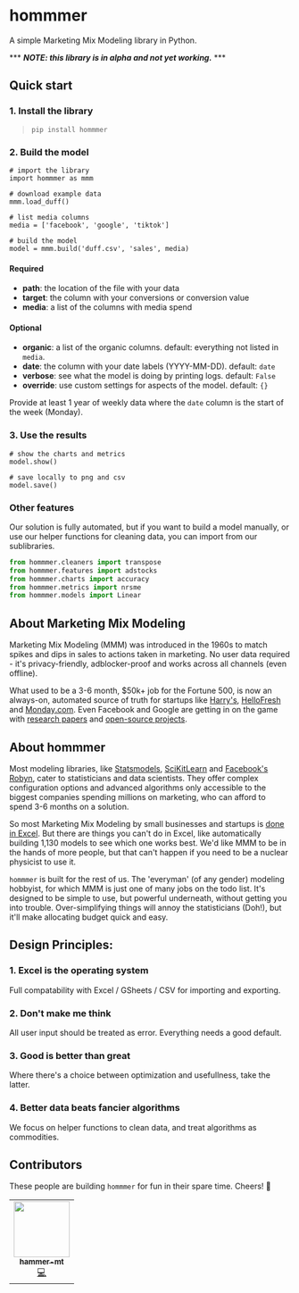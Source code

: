 # hommmer

A simple Marketing Mix Modeling library in Python.

\*\*\* **_NOTE: this library is in alpha and not yet working._** \*\*\*

## Quick start

### 1. Install the library

> `pip install hommmer`

### 2. Build the model

```
# import the library
import hommmer as mmm

# download example data
mmm.load_duff()

# list media columns
media = ['facebook', 'google', 'tiktok']

# build the model
model = mmm.build('duff.csv', 'sales', media)
```

#### Required

- **path**: the location of the file with your data
- **target**: the column with your conversions or conversion value
- **media**: a list of the columns with media spend

#### Optional

- **organic**: a list of the organic columns. default: everything not listed in `media`.
- **date**: the column with your date labels (YYYY-MM-DD). default: `date`
- **verbose**: see what the model is doing by printing logs. default: `False`
- **override**: use custom settings for aspects of the model. default: `{}`

Provide at least 1 year of weekly data where the `date` column is the start of the week (Monday).

### 3. Use the results

```
# show the charts and metrics
model.show()

# save locally to png and csv
model.save()
```

### Other features

Our solution is fully automated, but if you want to build a model manually, or use our helper functions for cleaning data, you can import from our sublibraries.

```python
from hommmer.cleaners import transpose
from hommmer.features import adstocks
from hommmer.charts import accuracy
from hommmer.metrics import nrsme
from hommmer.models import Linear
```

## About Marketing Mix Modeling

Marketing Mix Modeling (MMM) was introduced in the 1960s to match spikes and dips in sales to actions taken in marketing. No user data required - it's privacy-friendly, adblocker-proof and works across all channels (even offline).

What used to be a 3-6 month, $50k+ job for the Fortune 500, is now an always-on, automated source of truth for startups like [Harry's](https://ladder.io/blog/attribution-technique), [HelloFresh](https://engineering.hellofresh.com/bayesian-media-mix-modeling-using-pymc3-for-fun-and-profit-2bd4667504e6) and [Monday․com](https://www.youtube.com/watch?v=p-YbHMCUycw). Even Facebook and Google are getting in on the game with [research papers](https://static.googleusercontent.com/media/research.google.com/en//pubs/archive/46001.pdf) and [open-source projects](https://facebookexperimental.github.io/Robyn/).

## About hommmer

Most modeling libraries, like [Statsmodels](https://www.statsmodels.org/stable/index.html), [SciKitLearn](https://scikit-learn.org/stable/) and [Facebook's Robyn](https://facebookexperimental.github.io/Robyn/), cater to statisticians and data scientists. They offer complex configuration options and advanced algorithms only accessible to the biggest companies spending millions on marketing, who can afford to spend 3-6 months on a solution.

So most Marketing Mix Modeling by small businesses and startups is [done in Excel](https://www.saxifrage.xyz/post/econometrics-gsheets). But there are things you can't do in Excel, like automatically building 1,130 models to see which one works best. We'd like MMM to be in the hands of more people, but that can't happen if you need to be a nuclear physicist to use it.

`hommmer` is built for the rest of us. The 'everyman' (of any gender) modeling hobbyist, for which MMM is just one of many jobs on the todo list. It's designed to be simple to use, but powerful underneath, without getting you into trouble. Over-simplifying things will annoy the statisticians (Doh!), but it'll make allocating budget quick and easy.

## Design Principles:

### 1. Excel is the operating system

Full compatability with Excel / GSheets / CSV for importing and exporting.

### 2. Don't make me think

All user input should be treated as error. Everything needs a good default.

### 3. Good is better than great

Where there's a choice between optimization and usefullness, take the latter.

### 4. Better data beats fancier algorithms

We focus on helper functions to clean data, and treat algorithms as commodities.

## Contributors

These people are building `hommmer` for fun in their spare time. Cheers! 🍻

<!-- ALL-CONTRIBUTORS-LIST:START - Do not remove or modify this section -->
<!-- prettier-ignore-start -->
<!-- markdownlint-disable -->
<table>
  <tr>
    <td align="center"><a href="https://twitter.com/hammer_mt"><img src="https://avatars.githubusercontent.com/u/5264596?s=96&v=4" width="100px;" alt=""/><br /><sub><b>hammer-mt</b></sub></a><br /><a href="https://github.com/hammer-mt/hommmer/commits?author=hammer-mt" title="Code">💻</a></td>
    
  </tr>
</table>

<!-- markdownlint-restore -->
<!-- prettier-ignore-end -->

<!-- ALL-CONTRIBUTORS-LIST:END -->
